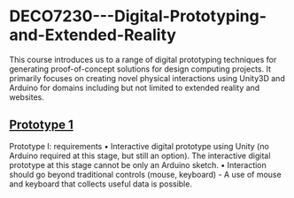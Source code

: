 # DECO7230---Digital-Prototyping-and-Extended-Reality
This course introduces us to a range of digital prototyping techniques for generating proof-of-concept solutions for design computing projects. It primarily focuses on creating novel physical interactions using Unity3D and Arduino for domains including but not limited to extended reality and websites.

## [Prototype 1](https://github.com/carriewang1/DECO7230---Digital-Prototyping-and-Extended-Reality/tree/main/Prototype%201)
Prototype I: requirements
• Interactive digital prototype using Unity (no Arduino required at this stage, but still an option). The interactive digital prototype at this stage cannot be only an Arduino sketch.
• Interaction should go beyond traditional controls (mouse, keyboard) - A use of mouse and keyboard that collects useful data is possible. 
